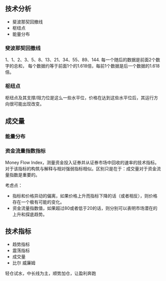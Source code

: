 ## 技术分析
- 斐波那契回撤线
- 枢纽点
- 能量分布


### 斐波那契回撤线
1、1、2、3、5、8、13、21、34、55、89、144.
每一个随后的数据是前面2个数字的总和，
每个数据约等于前面1个的1.618倍，每前1个数据是后一个数据的1.618倍。

### 枢纽点
枢纽点及其支撑/阻力位是这么一些水平位，价格在达到这些水平位后，其运行方向很可能出现改变。

## 成交量

### 能量分布

### 资金流量指数指标
Money Flow Index，测量资金投入证券并从证券市场中回收的速率的技术指标。
对于该指标的构筑与解释与相对强弱指标相似。区别只是在于：成交量对于资金流量指数是重要的。

考虑点：
- 指标和价格异动的偏离，如果价格上升而指标下降的话（或者相反），则价格存在一个极有可能的变化。
- 资金流量指数值，如果超过80或者低于20的话，则分别可以表明市场潜在的上升和探底趋势。

## 技术指标
- 趋势指标
- 震荡指标
- 成交量
- 比尔 威廉姆


轻仓试水，中长线为主，顺势加仓，让盈利奔跑